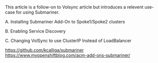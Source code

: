 This article is a follow-on to Volsync article but introduces a relevent use-case for using Submariner.

A.  Installing Submariner Add-On to Spoke1/Spoke2 clusters

B.  Enabling Service Discovery

C.  Changing VolSync to use ClusterIP Instead of LoadBalancer

https://github.com/kcalliga/submariner
https://www.myopenshiftblog.com/acm-add-ons-submariner/
